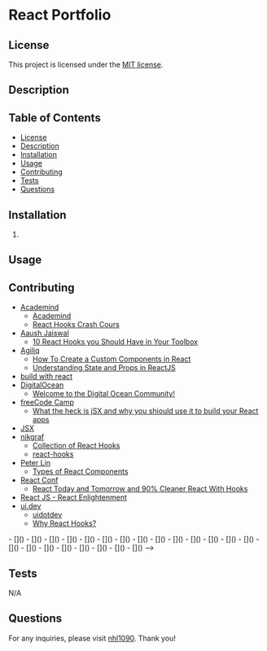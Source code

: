 # React Portfolio


## License
This project is licensed under the [MIT license](https://opensource.org/license/MIT).


## Description



## Table of Contents
- [License](#license)
- [Description](#description)
- [Installation](#installation)
- [Usage](#usage)
- [Contributing](#contributing)
- [Tests](#tests)
- [Questions](#questions)


## Installation
1. 


## Usage



## Contributing
- [Academind](https://academind.com/)
    - [Academind](https://www.youtube.com/@academind)
    - [React Hooks Crash Cours](https://www.youtube.com/watch?v=-MlNBTSg_Ww)
- [Aaush Jaiswal](https://medium.com/@aayush1408)
    - [10 React Hooks you Should Have in Your Toolbox](https://blog.bitsrc.io/10-react-custom-hooks-you-should-have-in-your-toolbox-aa27d3f5564d)
- [Agiliq](https://www.agiliq.com/)
    - [How To Create a Custom Components in React](https://www.digitalocean.com/community/tutorials/how-to-create-custom-components-in-react)
    - [Understanding State and Props in ReactJS](https://www.agiliq.com/blog/2018/05/understanding-react-state-and-props/)
- [build with react](https://buildwithreact.com/)
- [DigitalOcean](https://www.digitalocean.com/)
    - [Welcome to the Digital Ocean Community!](https://www.digitalocean.com/community)
- [freeCode Camp](https://www.freecodecamp.org/)
    - [What the heck is jSX and why you shiould use it to build your React apps](https://www.freecodecamp.org/news/what-the-heck-is-jsx-and-why-you-should-use-it-to-build-your-react-apps-1195cbd9dbc6/)
- [JSX](https://facebook.github.io/jsx/)
- [nikgraf](https://github.com/nikgraf)
    - [Collection of React Hooks](https://nikgraf.github.io/react-hooks/)
    - [react-hooks](https://github.com/nikgraf/react-hooks)
- [Peter Lin](https://medium.com/@peterlin5301997)
    - [Types of React Components](https://levelup.gitconnected.com/types-of-react-components-a38ce18e35ab)
- [React Conf](https://www.youtube.com/@reactconf8476)
    - [React Today and Tomorrow and 90% Cleaner React With Hooks](https://www.youtube.com/watch?v=dpw9EHDh2bM)
- [React JS - React Enlightenment](https://www.reactenlightenment.com/)
- [ui.dev](https://ui.dev/)
    - [uidotdev](https://www.youtube.com/@uidotdev)
    - [Why React Hooks?](https://www.youtube.com/watch?v=eX_L39UvZes)

<!-->
- []()
- []()
- []()
- []()
- []()
- []()
- []()
- []()
- []()
- []()
- []()
- []()
- []()
- []()
- []()
- []()
- []()
- []()
- []()
- []()
- []()
- []()
-->

## Tests
N/A


## Questions
For any inquiries, please visit [nhl1090](https://github.com/nhl1090). Thank you!